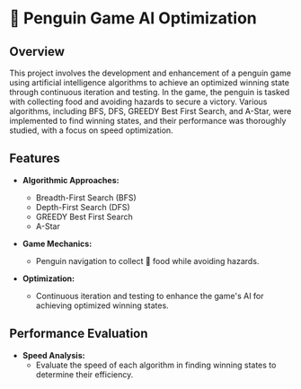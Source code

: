 # 🐧 Penguin Game AI Optimization

## Overview

This project involves the development and enhancement of a penguin game using artificial intelligence algorithms to achieve an optimized winning state through continuous iteration and testing. In the game, the penguin is tasked with collecting food and avoiding hazards to secure a victory. Various algorithms, including BFS, DFS, GREEDY Best First Search, and A-Star, were implemented to find winning states, and their performance was thoroughly studied, with a focus on speed optimization.

## Features

- **Algorithmic Approaches:**
  - Breadth-First Search (BFS)
  - Depth-First Search (DFS)
  - GREEDY Best First Search
  - A-Star

- **Game Mechanics:**
  - Penguin navigation to collect 🍣 food while avoiding hazards.

- **Optimization:**
  - Continuous iteration and testing to enhance the game's AI for achieving optimized winning states.

## Performance Evaluation

- **Speed Analysis:**
  - Evaluate the speed of each algorithm in finding winning states to determine their efficiency.
